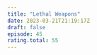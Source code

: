```yaml
---
title: "Lethal Weapons"
date: 2023-03-21T21:19:17Z
draft: false
episode: 45
rating.total: 55
---
```


